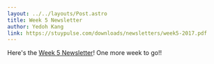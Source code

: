 ```yaml
---
layout: ../../layouts/Post.astro
title: Week 5 Newsletter
author: Yedoh Kang
link: https://stuypulse.com/downloads/newsletters/week5-2017.pdf
---
```

Here's the [Week 5 Newsletter](/downloads/newsletters/week5-2017.pdf)! One more week to go!!
